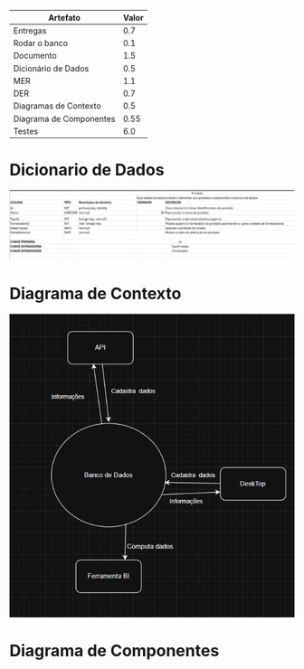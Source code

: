 | Artefato                 | Valor |
|--------------------------|-------|
| Entregas                 | 0.7   |
| Rodar o banco            | 0.1   |
| Documento                | 1.5   |
| Dicionário de Dados      | 0.5   |
| MER                      | 1.1   |
| DER                      | 0.7   |
| Diagramas de Contexto    | 0.5   |
| Diagrama de Componentes  | 0.55  |
| Testes                   | 6.0   |

# Dicionario de Dados

<img src="../imgs/dicionario-de-dados.jfif" />

# Diagrama de Contexto

<img src="../imgs/diagrama-de-contexto.jfif" />

# Diagrama de Componentes

